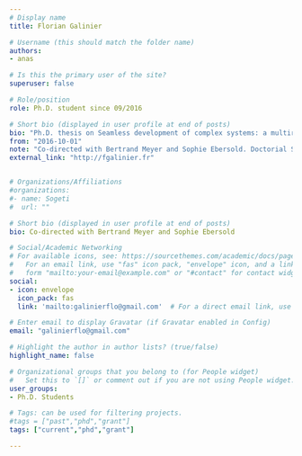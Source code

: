 ```yaml
---
# Display name
title: Florian Galinier

# Username (this should match the folder name)
authors:
- anas

# Is this the primary user of the site?
superuser: false

# Role/position
role: Ph.D. student since 09/2016

# Short bio (displayed in user profile at end of posts)
bio: "Ph.D. thesis on Seamless development of complex systems: a multirequirements approach"
from: "2016-10-01"
note: "Co-directed with Bertrand Meyer and Sophie Ebersold. Doctorial School Grant"
external_link: "http://fgalinier.fr"


# Organizations/Affiliations
#organizations:
#- name: Sogeti
#  url: ""

# Short bio (displayed in user profile at end of posts)
bio: Co-directed with Bertrand Meyer and Sophie Ebersold

# Social/Academic Networking
# For available icons, see: https://sourcethemes.com/academic/docs/page-builder/#icons
#   For an email link, use "fas" icon pack, "envelope" icon, and a link in the
#   form "mailto:your-email@example.com" or "#contact" for contact widget.
social:
- icon: envelope
  icon_pack: fas
  link: 'mailto:galinierflo@gmail.com'  # For a direct email link, use "mailto:test@example.org".

# Enter email to display Gravatar (if Gravatar enabled in Config)
email: "galinierflo@gmail.com"

# Highlight the author in author lists? (true/false)
highlight_name: false

# Organizational groups that you belong to (for People widget)
#   Set this to `[]` or comment out if you are not using People widget.
user_groups:
- Ph.D. Students

# Tags: can be used for filtering projects.
#tags = ["past","phd","grant"]
tags: ["current","phd","grant"]

---
```

